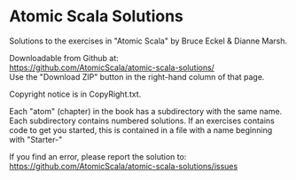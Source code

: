 
Atomic Scala Solutions
======================

Solutions to the exercises in "Atomic Scala" by Bruce Eckel &amp; Dianne Marsh.

Downloadable from Github at:<br/>
https://github.com/AtomicScala/atomic-scala-solutions/<br/>
Use the "Download ZIP" button in the right-hand column of that page.

Copyright notice is in CopyRight.txt.

Each "atom" (chapter) in the book has a subdirectory with the same name.
Each subdirectory contains numbered solutions.
If an exercises contains code to get you started, this is contained in a file with a name beginning with
"Starter-"

If you find an error, please report the solution to:<br/>
https://github.com/AtomicScala/atomic-scala-solutions/issues
